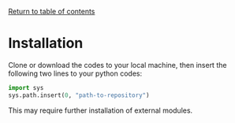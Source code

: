 [Return to table of contents](index.md)<br/>
# Installation
Clone or download the codes to your local machine, then insert the following two lines to your python codes:
```python
import sys  
sys.path.insert(0, "path-to-repository")
```
This may require further installation of external modules.
